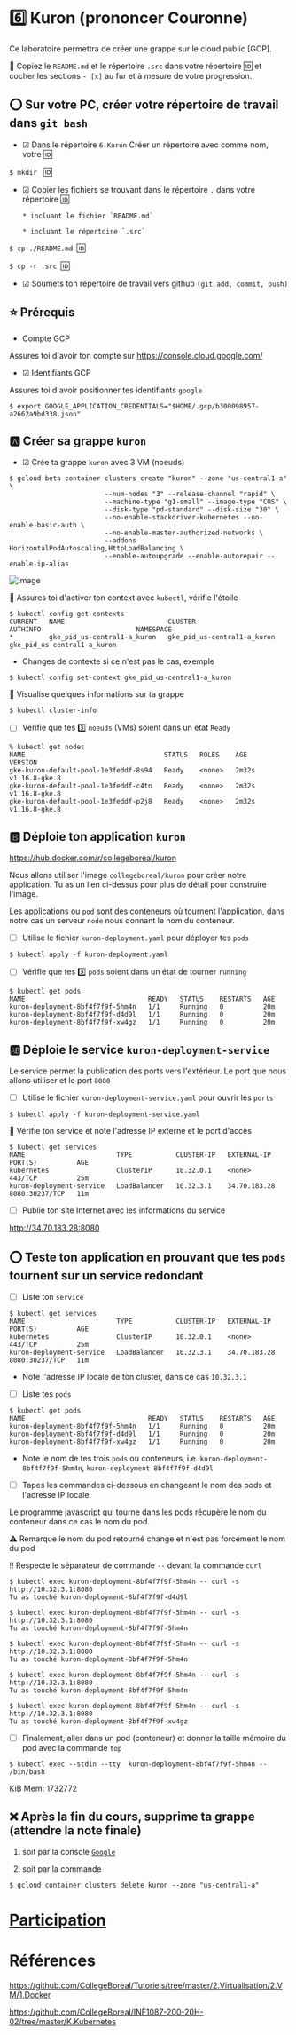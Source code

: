 # :six: Kuron (prononcer Couronne)

Ce laboratoire permettra de créer une grappe sur le cloud public [GCP]. 

:closed_book: Copiez le `README.md` et le répertoire `.src` dans votre répertoire :id: et cocher les sections `- [x]` au fur et à mesure de votre progression.

## :o: Sur votre PC, créer votre répertoire de travail dans `git bash`

- ☑ Dans le répertoire `6.Kuron` Créer un répertoire avec comme nom, votre :id:

`$ mkdir ` :id:

- ☑ Copier les fichiers se trouvant dans le répertoire `.` dans votre répertoire :id:

      * incluant le fichier `README.md` 

      * incluant le répertoire `.src` 


`$ cp ./README.md `:id:` `

`$ cp -r .src `:id:` `

- ☑ Soumets ton répertoire de travail vers github `(git add, commit, push)` 


## :star: Prérequis

-  Compte GCP

Assures toi d'avoir ton compte sur https://console.cloud.google.com/

- ☑ Identifiants GCP 

Assures toi d'avoir positionner tes identifiants `google`

```
$ export GOOGLE_APPLICATION_CREDENTIALS="$HOME/.gcp/b300098957-a2662a9bd338.json"
```

## :a: Créer sa grappe `kuron`

- ☑ Crée ta grappe `kuron` avec 3 VM (noeuds)

```
$ gcloud beta container clusters create "kuron" --zone "us-central1-a" \
                        --num-nodes "3" --release-channel "rapid" \
                        --machine-type "g1-small" --image-type "COS" \
                        --disk-type "pd-standard" --disk-size "30" \
                        --no-enable-stackdriver-kubernetes --no-enable-basic-auth \
                        --no-enable-master-authorized-networks \
                        --addons HorizontalPodAutoscaling,HttpLoadBalancing \
                        --enable-autoupgrade --enable-autorepair --enable-ip-alias                
```

![image](images/Kuron-cluster.png)

:round_pushpin: Assures toi d'activer ton context avec `kubectl`, vérifie l'étoile

```
$ kubectl config get-contexts
CURRENT   NAME                          CLUSTER                       AUTHINFO                        NAMESPACE
*         gke_pid_us-central1-a_kuron   gke_pid_us-central1-a_kuron   gke_pid_us-central1-a_kuron   
```

* Changes de contexte si ce n'est pas le cas, exemple

```
$ kubectl config set-context gke_pid_us-central1-a_kuron
```

:round_pushpin: Visualise quelques informations sur ta grappe

```
$ kubectl cluster-info                 
```

- [ ] Vérifie que tes :three: `noeuds` (VMs) soient dans un état `Ready`

```
% kubectl get nodes
NAME                                   STATUS   ROLES    AGE     VERSION
gke-kuron-default-pool-1e3feddf-8s94   Ready    <none>   2m32s   v1.16.8-gke.8
gke-kuron-default-pool-1e3feddf-c4tn   Ready    <none>   2m32s   v1.16.8-gke.8
gke-kuron-default-pool-1e3feddf-p2j8   Ready    <none>   2m32s   v1.16.8-gke.8
```

## :b: Déploie ton application `kuron`

https://hub.docker.com/r/collegeboreal/kuron

Nous allons utiliser l'image `collegeboreal/kuron` pour créer notre application. Tu as un lien ci-dessus pour plus de détail pour construire l'image.

Les applications ou `pod` sont des conteneurs où tournent l'application, dans notre cas un serveur `node` nous donnant le nom du conteneur.

- [ ] Utilise le fichier `kuron-deployment.yaml` pour déployer tes `pods`

```
$ kubectl apply -f kuron-deployment.yaml 
```

- [ ] Vérifie que tes :three: `pods` soient dans un état de tourner `running`

```
$ kubectl get pods                                                              
NAME                               READY   STATUS    RESTARTS   AGE
kuron-deployment-8bf4f7f9f-5hm4n   1/1     Running   0          20m
kuron-deployment-8bf4f7f9f-d4d9l   1/1     Running   0          20m
kuron-deployment-8bf4f7f9f-xw4gz   1/1     Running   0          20m
```

## :ab: Déploie le service `kuron-deployment-service`

Le service permet la publication des ports vers l'extérieur. Le port que nous allons utiliser et le port `8080`

- [ ] Utilise le fichier `kuron-deployment-service.yaml` pour ouvrir les `ports`

```
$ kubectl apply -f kuron-deployment-service.yaml 
```

:round_pushpin: Vérifie ton service et note l'adresse IP externe et le port d'accès

```
$ kubectl get services                                                          
NAME                       TYPE           CLUSTER-IP   EXTERNAL-IP    PORT(S)          AGE
kubernetes                 ClusterIP      10.32.0.1    <none>         443/TCP          25m
kuron-deployment-service   LoadBalancer   10.32.3.1    34.70.183.28   8080:30237/TCP   11m
```

- [ ] Publie ton site Internet avec les informations du service

http://34.70.183.28:8080

## :o: Teste ton application en prouvant que tes `pods` tournent sur un service redondant

- [ ] Liste ton `service`

```
$ kubectl get services                                                          
NAME                       TYPE           CLUSTER-IP   EXTERNAL-IP    PORT(S)          AGE
kubernetes                 ClusterIP      10.32.0.1    <none>         443/TCP          25m
kuron-deployment-service   LoadBalancer   10.32.3.1    34.70.183.28   8080:30237/TCP   11m
```

* Note l'adresse IP locale de ton cluster, dans ce cas `10.32.3.1` 

- [ ] Liste tes `pods`

```
$ kubectl get pods                                                              
NAME                               READY   STATUS    RESTARTS   AGE
kuron-deployment-8bf4f7f9f-5hm4n   1/1     Running   0          20m
kuron-deployment-8bf4f7f9f-d4d9l   1/1     Running   0          20m
kuron-deployment-8bf4f7f9f-xw4gz   1/1     Running   0          20m
```

* Note le nom de tes trois `pods` ou conteneurs, i.e. `kuron-deployment-8bf4f7f9f-5hm4n`, `kuron-deployment-8bf4f7f9f-d4d9l`


- [ ] Tapes les commandes ci-dessous en changeant le nom des pods et l'adresse IP locale.

Le programme javascript qui tourne dans les pods récupère le nom du conteneur dans ce cas le nom du pod.

:warning: Remarque le nom du pod retourné change et n'est pas forcément le nom du pod

:bangbang: Respecte le séparateur de commande `--` devant la commande `curl`

```
$ kubectl exec kuron-deployment-8bf4f7f9f-5hm4n -- curl -s http://10.32.3.1:8080
Tu as touché kuron-deployment-8bf4f7f9f-d4d9l
```

```
$ kubectl exec kuron-deployment-8bf4f7f9f-5hm4n -- curl -s http://10.32.3.1:8080
Tu as touché kuron-deployment-8bf4f7f9f-5hm4n
```

```
$ kubectl exec kuron-deployment-8bf4f7f9f-5hm4n -- curl -s http://10.32.3.1:8080
Tu as touché kuron-deployment-8bf4f7f9f-5hm4n
```

```
$ kubectl exec kuron-deployment-8bf4f7f9f-5hm4n -- curl -s http://10.32.3.1:8080
Tu as touché kuron-deployment-8bf4f7f9f-5hm4n
```

```
$ kubectl exec kuron-deployment-8bf4f7f9f-5hm4n -- curl -s http://10.32.3.1:8080
Tu as touché kuron-deployment-8bf4f7f9f-xw4gz
```

- [ ] Finalement, aller dans un pod (conteneur) et donner la taille mémoire du pod avec la commande `top`

```
$ kubectl exec --stdin --tty  kuron-deployment-8bf4f7f9f-5hm4n -- /bin/bash
```

KiB Mem:   1732772


## :x: Après la fin du cours, supprime ta grappe (attendre la note finale)

1. soit par la console [`Google`](https://console.cloud.google.com/)

1. soit par la commande
```
$ gcloud container clusters delete kuron --zone "us-central1-a"
```


# [Participation](Participation.md)

# Références

https://github.com/CollegeBoreal/Tutoriels/tree/master/2.Virtualisation/2.VM/1.Docker

https://github.com/CollegeBoreal/INF1087-200-20H-02/tree/master/K.Kubernetes
